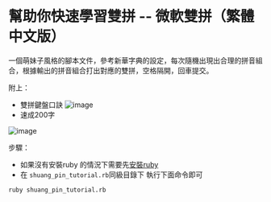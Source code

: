 
# 幫助你快速學習雙拼 -- 微軟雙拼（繁體中文版）

一個萌妹子風格的腳本文件，參考新華字典的設定，每次隨機出現出合理的拼音組合，根據輸出的拼音組合打出對應的雙拼，空格隔開，回車提交。

附上：
+ 雙拼鍵盤口訣
![image](https://github.com/jsdnhk/shuang_pin_tutorial/blob/master/shuang_pin_keyboard.png)
+ 速成200字

![image](https://github.com/jsdnhk/shuang_pin_tutorial/blob/master/img1.png)

步驟：

- 如果沒有安裝ruby 的情況下需要先[安裝ruby](https://ruby-china.org/wiki/install_ruby_guide)
- 在 `shuang_pin_tutorial.rb`同級目錄下 執行下面命令即可
````
ruby shuang_pin_tutorial.rb
````

